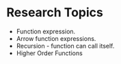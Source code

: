 # Research Topics

- Function expression.
- Arrow function expressions.
- Recursion - function can call itself.
- Higher Order Functions
